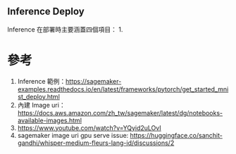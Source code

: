 
## Inference Deploy


Inference 在部署時主要涵蓋四個項目：
1. 



# 參考
1. Inference 範例：https://sagemaker-examples.readthedocs.io/en/latest/frameworks/pytorch/get_started_mnist_deploy.html
2. 內建 Image uri：https://docs.aws.amazon.com/zh_tw/sagemaker/latest/dg/notebooks-available-images.html
3. https://www.youtube.com/watch?v=YQyid2uLOvI
4. sagemaker image uri gpu serve issue: https://huggingface.co/sanchit-gandhi/whisper-medium-fleurs-lang-id/discussions/2